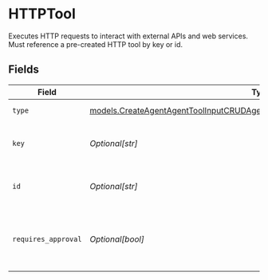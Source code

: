 # HTTPTool

Executes HTTP requests to interact with external APIs and web services. Must reference a pre-created HTTP tool by key or id.


## Fields

| Field                                                                                                                                                                    | Type                                                                                                                                                                     | Required                                                                                                                                                                 | Description                                                                                                                                                              |
| ------------------------------------------------------------------------------------------------------------------------------------------------------------------------ | ------------------------------------------------------------------------------------------------------------------------------------------------------------------------ | ------------------------------------------------------------------------------------------------------------------------------------------------------------------------ | ------------------------------------------------------------------------------------------------------------------------------------------------------------------------ |
| `type`                                                                                                                                                                   | [models.CreateAgentAgentToolInputCRUDAgentsRequestRequestBodySettingsTools12Type](../models/createagentagenttoolinputcrudagentsrequestrequestbodysettingstools12type.md) | :heavy_check_mark:                                                                                                                                                       | HTTP tool type                                                                                                                                                           |
| `key`                                                                                                                                                                    | *Optional[str]*                                                                                                                                                          | :heavy_minus_sign:                                                                                                                                                       | The key of the pre-created HTTP tool                                                                                                                                     |
| `id`                                                                                                                                                                     | *Optional[str]*                                                                                                                                                          | :heavy_minus_sign:                                                                                                                                                       | The ID of the pre-created HTTP tool                                                                                                                                      |
| `requires_approval`                                                                                                                                                      | *Optional[bool]*                                                                                                                                                         | :heavy_minus_sign:                                                                                                                                                       | Whether this tool requires approval before execution                                                                                                                     |